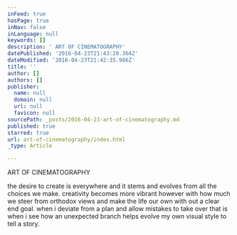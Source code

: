```yaml
---
inFeed: true
hasPage: true
inNav: false
inLanguage: null
keywords: []
description: ' ART OF CINEMATOGRAPHY'
datePublished: '2016-04-23T21:43:20.364Z'
dateModified: '2016-04-23T21:42:35.986Z'
title: ''
author: []
authors: []
publisher:
  name: null
  domain: null
  url: null
  favicon: null
sourcePath: _posts/2016-04-23-art-of-cinematography.md
published: true
starred: true
url: art-of-cinematography/index.html
_type: Article

---
```

ART OF CINEMATOGRAPHY

the desire to create is everywhere and it stems and evolves from all the choices we make. creativity becomes more vibrant however with how much we steer from orthodox views and make the life our own with out a clear end goal. when i deviate from a plan and allow mistakes to take over that is when i see how an unexpected branch helps evolve my own visual style to tell a story.